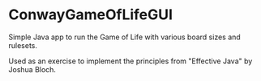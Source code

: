 # ConwayGameOfLifeGUI
Simple Java app to run the Game of Life with various board sizes and rulesets.

Used as an exercise to implement the principles from "Effective Java" by Joshua Bloch.
